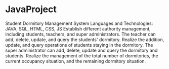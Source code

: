 # JavaProject

Student Dormitory Management System
Languages and Technologies: JAVA, SQL, HTML, CSS, JS
Establish different authority management, including students, teachers, and super administrators. The teacher can add, delete, update, and query the students' dormitory. Realize the addition, update, and query operations of students staying in the dormitory. The super administrator can add, delete, update and query the dormitory and students. Realize the management of the total number of dormitories, the current occupancy situation, and the remaining dormitory situation.
